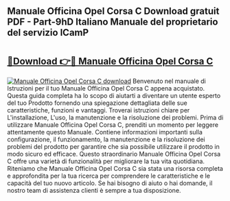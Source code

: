 ## Manuale Officina Opel Corsa C Download gratuit PDF - Part-9hD Italiano Manuale del proprietario del servizio lCamP

# <h2><a href="http://dfc12mn.blite.top/?on=Manuale+Officina+Opel+Corsa+C">🔗Download 👉🔴 Manuale Officina Opel Corsa C</a></h2>

[![Manuale Officina Opel Corsa C download](https://i.imgur.com/lujVjoI.png)](http://dfc12mn.blite.top/?on=Manuale+Officina+Opel+Corsa+C)
Benvenuto nel manuale di Istruzioni per il tuo Manuale Officina Opel Corsa C appena acquistato. Questa guida completa ha lo scopo di aiutarti a diventare un utente esperto del tuo Prodotto fornendo una spiegazione dettagliata delle sue caratteristiche, funzioni e vantaggi. Troverai istruzioni chiare per L'installazione, L'uso, la manutenzione e la risoluzione dei problemi. Prima di utilizzare Manuale Officina Opel Corsa C, prenditi un momento per leggere attentamente questo Manuale. Contiene informazioni importanti sulla configurazione, il funzionamento, la manutenzione e la risoluzione dei problemi del prodotto per garantire che sia possibile utilizzare il prodotto in modo sicuro ed efficace. Questo straordinario Manuale Officina Opel Corsa C offre una varietà di funzionalità per migliorare la tua vita quotidiana. Riteniamo che Manuale Officina Opel Corsa C sia stata una risorsa completa e approfondita per la tua ricerca per comprendere le caratteristiche e le capacità del tuo nuovo articolo. Se hai bisogno di aiuto o hai domande, il nostro team di assistenza clienti è sempre a tua disposizione.
